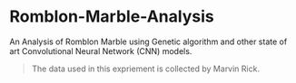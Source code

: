 # Romblon-Marble-Analysis
An Analysis of Romblon Marble using Genetic algorithm and other state of art Convolutional Neural Network (CNN) models.


> The data used in this expriement is collected by Marvin Rick. 



